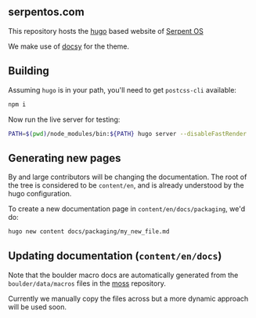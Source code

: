 serpentos.com
--------------

This repository hosts the [hugo](https://gohugo.io) based website of [Serpent OS](https://serpentos.com)

We make use of [docsy](https://docsy.dev) for the theme.

## Building

Assuming `hugo` is in your path, you'll need to get `postcss-cli` available:

```bash
npm i
```

Now run the live server for testing:

```bash
PATH=$(pwd)/node_modules/bin:${PATH} hugo server --disableFastRender
```

## Generating new pages

By and large contributors will be changing the documentation. The root of the tree is considered to be `content/en`, and
is already understood by the hugo configuration.

To create a new documentation page in `content/en/docs/packaging`, we'd do:

```bash
hugo new content docs/packaging/my_new_file.md
```

## Updating documentation (`content/en/docs`)

Note that the boulder macro docs are automatically generated from the `boulder/data/macros` files in the [moss](https://github.com/serpent-os/moss) repository.

Currently we manually copy the files across but a more dynamic approach will be used soon.
